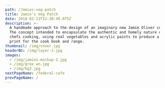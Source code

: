 ```yaml
---
path: /Jamies-veg-patch
title: Jamie's Veg Patch
date: 2018-02-13T12:20:49.075Z
description: >-
  A handmade approach to the design of an imaginary new Jamie Oliver cookbook.
  The concept intended to encapsulate the authentic and homely nature of the
  chefs cooking, using real vegetables and acrylic paints to produce a unique
  print for the cook book and range.
thumbnail: /img/cover.jpg
headerBG: /img/layer-3.jpg
images:
  - /img/jamies-mockup-2.jpg
  - /img/gree wn.jpg
  - /img/bg2.jpg
nextPageName: /federal-cafe
prevPageName: /
---
```


